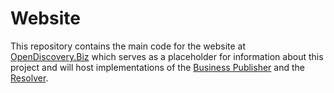 # Website
This repository contains the main code for the website at [OpenDiscovery.Biz](https://opendiscovery.biz) which serves as a placeholder for information about this project and will host implementations of the [Business Publisher](https://github.com/OpenDiscoveryBiz/publisher) and the [Resolver](https://github.com/OpenDiscoveryBiz/resolver).
